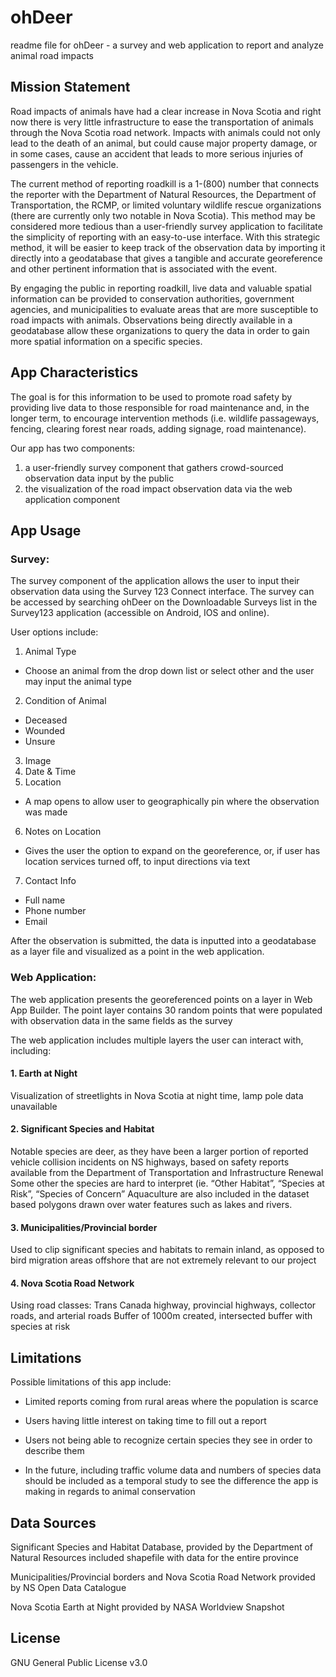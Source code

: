 # ohDeer

readme file for ohDeer - a survey and web application to report and analyze animal road impacts

## Mission Statement

Road impacts of animals have had a clear increase in Nova Scotia and right now there is very little infrastructure to ease the transportation of animals through the Nova Scotia road network. Impacts with animals could not only lead to the death of an animal, but could cause major property damage, or in some cases, cause an accident that leads to more serious injuries of passengers in the vehicle. 

The current method of reporting roadkill is a 1-(800) number that connects the reporter with the Department of Natural Resources, the Department of Transportation, the RCMP, or limited voluntary wildlife rescue organizations (there are currently only two notable in Nova Scotia). This method may be considered more tedious than a user-friendly survey application to facilitate the simplicity of reporting with an easy-to-use interface. With this strategic method, it will be easier to keep track of the observation data by importing it directly into a geodatabase that gives a tangible and accurate georeference and other pertinent information that is associated with the event. 

By engaging the public in reporting roadkill, live data and valuable spatial information can be provided to conservation authorities, government agencies, and municipalities to evaluate areas that are more susceptible to road impacts with animals. Observations being directly available in a geodatabase allow these organizations to query the data in order to gain more spatial information on a specific species. 


## App Characteristics

The goal is for this information to be used to promote road safety by providing live data to those responsible for road maintenance and, in the longer term, to encourage intervention methods (i.e. wildlife passageways, fencing, clearing forest near roads, adding signage, road maintenance). 

Our app has two components: 

1. a user-friendly survey component that gathers crowd-sourced observation data input by the public 
2. the visualization of the road impact observation data via the web application component


## App Usage

### Survey:

The survey component of the application allows the user to input their observation data using the Survey 123 Connect interface. The survey can be accessed by searching ohDeer on the Downloadable Surveys list in the Survey123 application (accessible on Android, IOS and online). 

User options include:

 1. Animal Type   
   - Choose an animal from the drop down list or select other and the user may input the animal type 
 2. Condition of Animal
   - Deceased
   - Wounded
   - Unsure
 3. Image 
 4. Date & Time
 5. Location
   - A map opens to allow user to geographically pin where the observation was made
 6. Notes on Location
   - Gives the user the option to expand on the georeference, or, if user has location services turned off, to input directions via text
 7. Contact Info
   - Full name 
   - Phone number
   - Email

After the observation is submitted, the data is inputted into a geodatabase as a layer file and visualized as a point in the web application.

### Web Application:

The web application presents the georeferenced points on a layer in Web App Builder. The point layer contains 30 random points that were populated with observation data in the same fields as the survey 

The web application includes multiple layers the user can interact with, including: 

  #### 1. Earth at Night
   Visualization of streetlights in Nova Scotia at night time, lamp pole data unavailable

  #### 2. Significant Species and Habitat
   Notable species are deer, as they have been a larger portion of reported vehicle collision incidents on NS highways, based on safety reports available from the Department of Transportation and Infrastructure Renewal
Some other the species are hard to interpret (ie. “Other Habitat”, “Species at Risk”, “Species of Concern”
Aquaculture are also included in the dataset based polygons drawn over water features such as lakes and rivers.

  #### 3. Municipalities/Provincial border
   Used to clip significant species and habitats to remain inland, as opposed to bird migration areas offshore that are not extremely relevant to our project 

  #### 4. Nova Scotia Road Network
   Using road classes: Trans Canada highway, provincial highways, collector roads, and arterial roads
Buffer of 1000m created, intersected buffer with species at risk


## Limitations

Possible limitations of this app include:

  - Limited reports coming from rural areas where the population is scarce
  
  - Users having little interest on taking time to fill out a report 
  
  - Users not being able to recognize certain species they see in order to describe them
  
  - In the future, including traffic volume data and numbers of species data should be included as a temporal study to see the difference the app is making in regards to animal conservation 


## Data Sources 

Significant Species and Habitat Database, provided by the Department of Natural Resources included shapefile with data for the entire province

Municipalities/Provincial borders and Nova Scotia Road Network provided by NS Open Data Catalogue 

Nova Scotia Earth at Night provided by NASA Worldview Snapshot


## License

GNU General Public License v3.0

